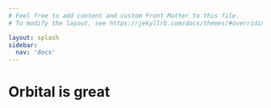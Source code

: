 ```yaml
---
# Feel free to add content and custom Front Matter to this file.
# To modify the layout, see https://jekyllrb.com/docs/themes/#overriding-theme-defaults

layout: splash
sidebar:
  nav: 'docs'
---
```


<h1>Orbital is great</h1>
